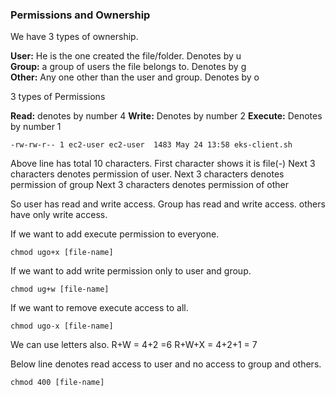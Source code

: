 ### Permissions and Ownership

We have 3 types of ownership.

**User:** He is the one created the file/folder. Denotes by u <br/>
**Group:** a group of users the file belongs to. Denotes by g <br/>
**Other:** Any one other than the user and group. Denotes by o <br/>

3 types of Permissions

**Read:** denotes by number 4
**Write:** Denotes by number 2
**Execute:** Denotes by number 1
```
-rw-rw-r-- 1 ec2-user ec2-user  1483 May 24 13:58 eks-client.sh
```
Above line has total 10 characters. First character  shows it is file(-)
Next 3 characters denotes permission of user.
Next 3 characters denotes permission of group
Next 3 characters denotes permission of other

So user has read and write access.
Group has read and write access.
others have only write access.

If we want to add execute permission to everyone.

```
chmod ugo+x [file-name]
```

If we want to add write permission only to user and group.

```
chmod ug+w [file-name]
```

If we want to remove execute access to all.

```
chmod ugo-x [file-name]
```

We can use letters also.
R+W = 4+2 =6
R+W+X = 4+2+1 = 7

Below line denotes read access to user and no access to group and others.
```
chmod 400 [file-name]
```

